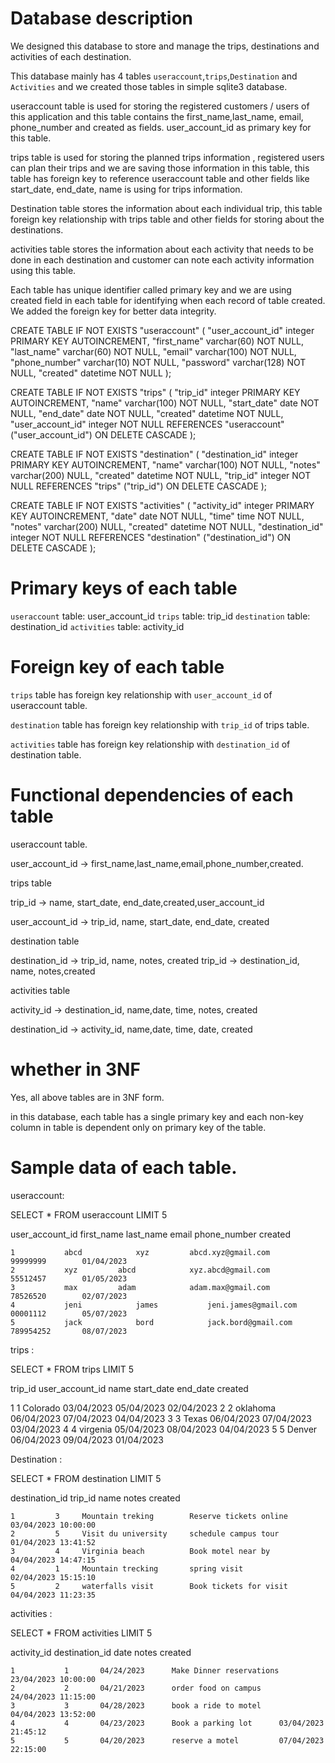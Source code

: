 # Database description

We designed this database to store and manage the trips, destinations and activities of each destination. 

This database mainly has 4 tables `useraccount`,`trips`,`Destination` and `Activities` and we created those tables in
simple sqlite3 database. 

useraccount table is used for storing the registered customers / users of this application and this table contains
the first_name,last_name, email, phone_number and created as fields. user_account_id as primary key for this table.

trips table is used for storing the planned trips information , registered users can plan their trips and we are 
saving those information in this table, this table has foreign key to reference useraccount table and other fields like start_date,
end_date, name is using for trips information.

Destination table stores the information about each individual trip, this table foreign key relationship with
trips table and other fields for storing about the destinations.

activities table stores the information about each activity that needs to be done in each destination and customer can note each 
activity information using this table.

Each table has unique identifier called primary key and we are using created field in each table for identifying
when each record of table created. We added the foreign key for better data integrity.






CREATE TABLE IF NOT EXISTS "useraccount" 
(
"user_account_id" integer PRIMARY KEY AUTOINCREMENT, 
"first_name" varchar(60) NOT NULL, 
"last_name" varchar(60) NOT NULL, 
"email" varchar(100) NOT NULL, 
"phone_number" varchar(10) NOT NULL, 
"password" varchar(128) NOT NULL,
"created" datetime NOT NULL
);

CREATE TABLE IF NOT EXISTS "trips" (
"trip_id" integer PRIMARY KEY AUTOINCREMENT, 
"name" varchar(100) NOT NULL, 
"start_date" date NOT NULL, 
"end_date" date NOT NULL, 
"created" datetime NOT NULL, 
"user_account_id" integer NOT NULL REFERENCES "useraccount" ("user_account_id") ON DELETE CASCADE
);

CREATE TABLE IF NOT EXISTS "destination" (
"destination_id" integer PRIMARY KEY AUTOINCREMENT, 
"name" varchar(100) NOT NULL, 
"notes" varchar(200) NULL, 
"created" datetime NOT NULL, 
"trip_id" integer NOT NULL REFERENCES "trips" ("trip_id") ON DELETE CASCADE
);

CREATE TABLE IF NOT EXISTS "activities" (
"activity_id" integer PRIMARY KEY AUTOINCREMENT, 
"date" date NOT NULL, "time" time NOT NULL, 
"notes" varchar(200) NULL, "created" datetime NOT NULL, 
"destination_id" integer NOT NULL REFERENCES "destination" ("destination_id") ON DELETE CASCADE
);





# Primary keys of each table

`useraccount` table: user_account_id
`trips` table: trip_id
`destination` table: destination_id
`activities` table: activity_id




# Foreign key of each table

`trips` table has foreign key relationship with `user_account_id` of useraccount table.

`destination` table has foreign key relationship with `trip_id` of trips table.

`activities` table has foreign key relationship with `destination_id` of destination table.




# Functional dependencies of each table

useraccount table.

user_account_id -> first_name,last_name,email,phone_number,created.

trips table

trip_id -> name, start_date, end_date,created,user_account_id

user_account_id -> trip_id, name, start_date, end_date, created

destination table

destination_id -> trip_id, name, notes, created
trip_id -> destination_id, name, notes,created

activities table

activity_id -> destination_id, name,date, time, notes, created

destination_id -> activity_id, name,date, time, date, created





# whether in 3NF

Yes, all above tables are in 3NF form.

in this database, each table has a single primary key and each non-key column in table is dependent only on primary 
key of the table.








# Sample data of each table.

useraccount:

SELECT * 
FROM useraccount
LIMIT 5


user_account_id       	      first_name             last_name  		   email   		     phone_number                created

	1			abcd			xyz			abcd.xyz@gmail.com		99999999		01/04/2023
	2			xyz			abcd			xyz.abcd@gmail.com		55512457		01/05/2023
	3			max			adam			adam.max@gmail.com		78526520		02/07/2023
	4			jeni			james			jeni.james@gmail.com		00001112		05/07/2023
	5			jack			bord			jack.bord@gmail.com		789954252		08/07/2023


trips :

SELECT *
FROM trips
LIMIT 5



trip_id		user_account_id		     name		start_date		end_date 		created
   
   1			1		    Colorado		03/04/2023		05/04/2023		02/04/2023
   2			2		    oklahoma		06/04/2023		07/04/2023		04/04/2023
   3			3		    Texas		06/04/2023		07/04/2023		03/04/2023
   4			4		    virgenia		05/04/2023		08/04/2023		04/04/2023
   5			5		    Denver		06/04/2023		09/04/2023		01/04/2023


Destination :

SELECT *
FROM destination
LIMIT 5


destination_id		trip_id		name				notes					created
	
	1		  3		Mountain treking		Reserve tickets online		03/04/2023 10:00:00
	2		  5		Visit du university		schedule campus tour		01/04/2023 13:41:52
	3		  4		Virginia beach			Book motel near by		04/04/2023 14:47:15
	4		  1		Mountain trecking		spring visit			02/04/2023 15:15:10
	5		  2		waterfalls visit		Book tickets for visit		04/04/2023 11:23:35	  


activities :

SELECT *
FROM activities
LIMIT 5

   activity_id		destination_id	  	date			notes					created

	1			1		04/24/2023		Make Dinner reservations	23/04/2023 10:00:00
	2			2		04/21/2023		order food on campus		24/04/2023 11:15:00
	3			3		04/28/2023		book a ride to motel		04/04/2023 13:52:00
	4			4		04/23/2023		Book a parking lot		03/04/2023 21:45:12
	5			5		04/20/2023		reserve a motel			07/04/2023 22:15:00
	
